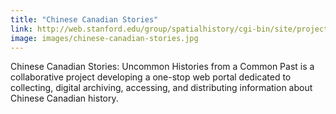 ```yaml
---
title: "Chinese Canadian Stories"
link: http://web.stanford.edu/group/spatialhistory/cgi-bin/site/project.php?id=1049
image: images/chinese-canadian-stories.jpg
---
```

Chinese Canadian Stories: Uncommon Histories from a Common Past is a collaborative project developing a one-stop web portal dedicated to collecting, digital archiving, accessing, and distributing information about Chinese Canadian history.
